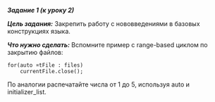 ***Задание 1 (к уроку 2)***


***Цель задания:***
Закрепить работу с нововведениями в базовых конструкциях языка.

***Что нужно сделать:***
Вспомните пример с range-based циклом по закрытию файлов:
```
for(auto ¤tFile : files)
    currentFile.close();
```
По аналогии распечатайте числа от 1 до 5, используя auto и initializer_list.